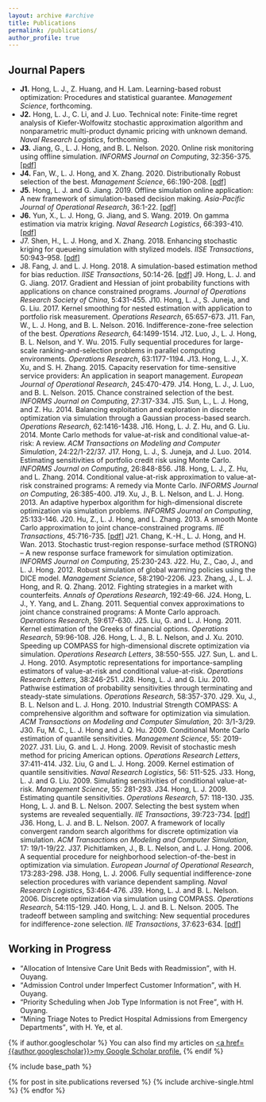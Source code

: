 ```yaml
---
layout: archive #archive
title: Publications
permalink: /publications/
author_profile: true
---
```


## Journal Papers

* **J1.** Hong, L. J., Z. Huang, and H. Lam.  Learning-based robust optimization: Procedures and statistical guarantee. _Management Science_, forthcoming.
* **J2.** Hong, L. J., C. Li, and J. Luo. Technical note: Finite-time regret analysis of Kiefer-Wolfowitz stochastic approximation algorithm and nonparametric multi-product dynamic pricing with unknown demand. _Naval Research Logistics_, forthcoming.
* **J3.** Jiang, G., L. J. Hong, and B. L. Nelson. 2020. Online risk monitoring using offline simulation. _INFORMS Journal on Computing_, 32:356-375. [\[pdf\]](https://pubsonline.informs.org/doi/10.1287/ijoc.2019.0892)
* **J4.** Fan, W., L. J. Hong, and X. Zhang. 2020. Distributionally Robust selection of the best. _Management Science_, 66:.190-208. [\[pdf\]](https://pubsonline.informs.org/doi/10.1287/mnsc.2018.3213)
* **J5.** Hong, L. J. and G. Jiang. 2019. Offline simulation online application: A new framework of simulation-based decision making. _Asia-Pacific Journal of Operational Research_, 36:1-22. [\[pdf\]](https://www.worldscientific.com/doi/10.1142/S0217595919400153)
* **J6.** Yun, X., L. J. Hong, G. Jiang, and S. Wang. 2019. On gamma estimation via matrix kriging. _Naval Research Logistics_, 66:393-410. [\[pdf\]](https://onlinelibrary.wiley.com/doi/10.1002/nav.21850)
* J7. Shen, H., L. J. Hong, and X. Zhang. 2018. Enhancing stochastic kriging for queueing simulation with stylized models. _IISE Transactions_, 50:943–958. [\[pdf\]](https://www.tandfonline.com/doi/full/10.1080/24725854.2018.1465242)
* J8. Fang, J. and L. J. Hong. 2018. A simulation-based estimation method for bias reduction. _IISE Transactions_, 50:14-26. [\[pdf\]](https://www.tandfonline.com/doi/full/10.1080/24725854.2017.1382751)
J9. Hong, L. J. and G. Jiang. 2017. Gradient and Hessian of joint probability functions with applications on chance constrained programs. _Journal of Operations Research Society of China_, 5:431-455.
J10. Hong, L. J., S. Juneja, and G. Liu. 2017. Kernel smoothing for nested estimation with application to portfolio risk measurement. _Operations Research_, 65:657-673. 
J11. Fan, W., L.  J.  Hong, and B. L.  Nelson.  2016.  Indifference-zone-free selection of the best. _Operations Research_, 64:1499-1514.
J12. Luo, J., L. J. Hong, B. L. Nelson, and Y. Wu. 2015. Fully sequential procedures for large-scale ranking-and-selection problems in parallel computing environments. _Operations Research_, 63:1177-1194.
J13. Hong, L. J., X. Xu, and S. H. Zhang. 2015. Capacity reservation for time-sensitive service providers: An application in seaport management. _European Journal of Operational Research_, 245:470-479.
J14. Hong, L. J., J. Luo, and B. L. Nelson. 2015. Chance constrained selection of the best. _INFORMS Journal on Computing_, 27:317-334.
J15. Sun, L., L. J. Hong, and Z. Hu. 2014. Balancing exploitation and exploration in discrete optimization via simulation through a Gaussian process-based search. _Operations Research_, 62:1416-1438.
J16. Hong, L. J. Z. Hu, and G. Liu. 2014. Monte Carlo methods for value-at-risk and conditional value-at-risk: A review. _ACM Transactions on Modeling and Computer Simulation_, 24:22/1-22/37.
J17. Hong, L. J., S. Juneja, and J. Luo. 2014. Estimating sensitivities of portfolio credit risk using Monte Carlo. _INFORMS Journal on Computing_, 26:848-856.
J18. Hong, L. J., Z. Hu, and L. Zhang. 2014. Conditional value-at-risk approximation to value-at-risk constrained programs: A remedy via Monte Carlo. _INFORMS Journal on Computing_, 26:385-400.
J19. Xu, J., B. L. Nelson, and L. J. Hong. 2013. An adaptive hyperbox algorithm for high-dimensional discrete optimization via simulation problems. _INFORMS Journal on Computing_, 25:133-146.
J20. Hu, Z., L. J. Hong, and L. Zhang. 2013. A smooth Monte Carlo approximation to joint chance-constrained programs. _IIE Transactions_, 45:716-735. [\[pdf\]](https://www.tandfonline.com/doi/full/10.1080/0740817X.2012.745205)
J21. Chang, K.-H., L. J. Hong, and H. Wan. 2013. Stochastic trust-region response-surface method (STRONG) – A new response surface framework for simulation optimization. _INFORMS Journal on Computing_, 25:230-243.
J22. Hu, Z., Cao, J., and L. J. Hong. 2012. Robust simulation of global warming policies using the DICE model. _Management Science_, 58:2190-2206.
J23.   Zhang, J., L. J. Hong, and R. Q. Zhang. 2012. Fighting strategies in a market with counterfeits.
_Annals of Operations Research_, 192:49-66.
J24. Hong, L. J., Y. Yang, and L. Zhang. 2011. Sequential convex approximations to joint chance constrained programs: A Monte Carlo approach. _Operations Research_, 59:617-630.
J25. Liu, G. and L. J. Hong. 2011. Kernel estimation of the Greeks of financial options. _Operations Research_, 59:96-108.
J26. Hong, L. J., B. L. Nelson, and J. Xu. 2010. Speeding up COMPASS for high-dimensional discrete optimization via simulation. _Operations Research Letters_, 38:550-555.
J27. Sun, L. and L. J. Hong. 2010. Asymptotic representations for importance-sampling estimators of value-at-risk and conditional value-at-risk. _Operations Research Letters_, 38:246-251.
J28.   Hong, L. J. and G. Liu. 2010. Pathwise estimation of probability sensitivities through terminating and steady-state simulations. _Operations Research_, 58:357-370.
J29. Xu, J., B. L. Nelson and L. J. Hong. 2010. Industrial Strength COMPASS: A comprehensive algorithm and software for optimization via simulation. _ACM Transactions on Modeling and Computer Simulation_, 20: 3/1-3/29.
J30. Fu, M. C., L. J. Hong and J. Q. Hu. 2009. Conditional Monte Carlo estimation of quantile sensitivities. _Management Science_, 55: 2019-2027.
J31.   Liu, G. and L. J. Hong. 2009. Revisit of stochastic mesh method for pricing American options. _Operations Research Letters_, 37:411-414.
J32. Liu, G and L. J. Hong. 2009. Kernel estimation of quantile sensitivities. _Naval Research Logistics_, 56: 511-525.
J33. Hong, L. J. and G. Liu. 2009. Simulating sensitivities of conditional value-at-risk. _Management Science_, 55: 281-293.
J34.   Hong, L. J. 2009. Estimating quantile sensitivities. _Operations Research_, 57: 118-130.
J35. Hong, L. J. and B. L. Nelson. 2007. Selecting the best system when systems are revealed sequentially. _IIE Transactions_, 39:723-734. [\[pdf\]](https://www.tandfonline.com/doi/full/10.1080/07408170600838415)
J36. Hong, L. J. and B. L. Nelson. 2007. A framework of locally convergent random search algorithms for discrete optimization via simulation. _ACM Transactions on Modeling and Computer Simulation_, 17: 19/1-19/22.
J37. Pichitlamken, J., B. L. Nelson, and L. J. Hong. 2006. A sequential procedure for neighborhood selection-of-the-best in optimization via simulation. _European Journal of Operational Research_, 173:283-298.
J38. Hong, L. J. 2006. Fully sequential indifference-zone selection procedures with variance dependent sampling. _Naval Research Logistics_, 53:464-476.
J39. Hong, L. J. and B. L.  Nelson. 2006.  Discrete optimization via simulation using COMPASS. _Operations Research_, 54:115-129.
J40. Hong, L. J. and B. L. Nelson. 2005. The tradeoff between sampling and switching: New sequential procedures for indifference-zone selection.  _IIE Transactions_, 37:623-634. [\[pdf\]](https://www.tandfonline.com/doi/full/10.1080/07408170590948486)


## Working in Progress

* <q>Allocation of Intensive Care Unit Beds with Readmission</q>, with H. Ouyang.
* <q>Admission Control under Imperfect Customer Information</q>, with H. Ouyang.
* <q>Priority Scheduling when Job Type Information is not Free</q>, with H. Ouyang.
* <q>Mining Triage Notes to Predict Hospital Admissions from Emergency Departments</q>, with H. Ye, et al.

<!---
<ol start="9">
    <li><q>Allocation of Intensive Care Unit Beds with Readmission</q>, with H. Ouyang.</li>
    <li><q>Admission Control under Imperfect Customer Information</q>, with H. Ouyang.</li>
    <li><q>Priority Scheduling when Job Type Information is not Free</q>, with H. Ouyang.</li>
    <li><q>Mining Triage Notes to Predict Hospital Admissions from Emergency Departments</q>, with H. Ye, et al.</li>
</ol>
--->

{% if author.googlescholar %}
  You can also find my articles on <u><a href=</q>{{author.googlescholar}}</q>>my Google Scholar profile</a>.</u>
{% endif %}

{% include base_path %}

{% for post in site.publications reversed %}
  {% include archive-single.html %}
{% endfor %}
